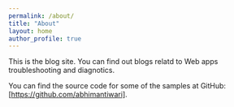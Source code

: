```yaml
---
permalink: /about/
title: "About"
layout: home
author_profile: true
---
```


This is the blog site. You can find out blogs relatd to Web apps troubleshooting and diagnotics.

You can find the source code for some of the samples at GitHub: [https://github.com/abhimantiwari].